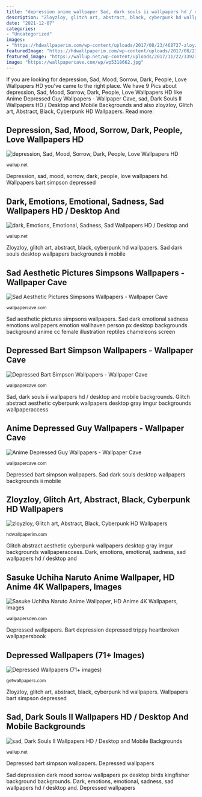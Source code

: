 ```yaml
---
title: "depression anime wallpaper Sad, dark souls ii wallpapers hd / desktop and mobile backgrounds"
description: "Zloyzloy, glitch art, abstract, black, cyberpunk hd wallpapers"
date: "2021-12-07"
categories:
- "Uncategorized"
images:
- "https://hdwallpaperim.com/wp-content/uploads/2017/08/23/468727-zloyzloy-glitch_art-abstract-black-cyberpunk.jpg"
featuredImage: "https://hdwallpaperim.com/wp-content/uploads/2017/08/23/468727-zloyzloy-glitch_art-abstract-black-cyberpunk.jpg"
featured_image: "https://wallup.net/wp-content/uploads/2017/11/22/339234-dark-emotions-emotional-sadness-sad.jpg"
image: "https://wallpapercave.com/wp/wp5318662.jpg"
---
```


If you are looking for depression, Sad, Mood, Sorrow, Dark, People, Love Wallpapers HD you've came to the right place. We have 9 Pics about depression, Sad, Mood, Sorrow, Dark, People, Love Wallpapers HD like Anime Depressed Guy Wallpapers - Wallpaper Cave, sad, Dark Souls II Wallpapers HD / Desktop and Mobile Backgrounds and also zloyzloy, Glitch art, Abstract, Black, Cyberpunk HD Wallpapers. Read more:

## Depression, Sad, Mood, Sorrow, Dark, People, Love Wallpapers HD

![depression, Sad, Mood, Sorrow, Dark, People, Love Wallpapers HD](https://wallup.net/wp-content/uploads/2018/09/28/806082-depression-sad-mood-sorrow-dark-people-love.jpg "Anime depressed guy wallpapers computer")

<small>wallup.net</small>

Depression, sad, mood, sorrow, dark, people, love wallpapers hd. Wallpapers bart simpson depressed

## Dark, Emotions, Emotional, Sadness, Sad Wallpapers HD / Desktop And

![dark, Emotions, Emotional, Sadness, Sad Wallpapers HD / Desktop and](https://wallup.net/wp-content/uploads/2017/11/22/339234-dark-emotions-emotional-sadness-sad.jpg "Sasuke uchiha anime naruto wallpapers 4k resolution cool wallpapersden")

<small>wallup.net</small>

Zloyzloy, glitch art, abstract, black, cyberpunk hd wallpapers. Sad dark souls desktop wallpapers backgrounds ii mobile

## Sad Aesthetic Pictures Simpsons Wallpapers - Wallpaper Cave

![Sad Aesthetic Pictures Simpsons Wallpapers - Wallpaper Cave](https://wallpapercave.com/wp/wp5965184.jpg "Dark, emotions, emotional, sadness, sad wallpapers hd / desktop and")

<small>wallpapercave.com</small>

Sad aesthetic pictures simpsons wallpapers. Sad dark emotional sadness emotions wallpapers emotion wallhaven person px desktop backgrounds background anime cc female illustration reptiles chameleons screen

## Depressed Bart Simpson Wallpapers - Wallpaper Cave

![Depressed Bart Simpson Wallpapers - Wallpaper Cave](https://wallpapercave.com/wp/wp4218340.jpg "Sad aesthetic pictures simpsons wallpapers")

<small>wallpapercave.com</small>

Sad, dark souls ii wallpapers hd / desktop and mobile backgrounds. Glitch abstract aesthetic cyberpunk wallpapers desktop gray imgur backgrounds wallpaperaccess

## Anime Depressed Guy Wallpapers - Wallpaper Cave

![Anime Depressed Guy Wallpapers - Wallpaper Cave](https://wallpapercave.com/wp/wp5318662.jpg "Dark, emotions, emotional, sadness, sad wallpapers hd / desktop and")

<small>wallpapercave.com</small>

Depressed bart simpson wallpapers. Sad dark souls desktop wallpapers backgrounds ii mobile

## Zloyzloy, Glitch Art, Abstract, Black, Cyberpunk HD Wallpapers

![zloyzloy, Glitch art, Abstract, Black, Cyberpunk HD Wallpapers](https://hdwallpaperim.com/wp-content/uploads/2017/08/23/468727-zloyzloy-glitch_art-abstract-black-cyberpunk.jpg "Anime depressed guy wallpapers")

<small>hdwallpaperim.com</small>

Glitch abstract aesthetic cyberpunk wallpapers desktop gray imgur backgrounds wallpaperaccess. Dark, emotions, emotional, sadness, sad wallpapers hd / desktop and

## Sasuke Uchiha Naruto Anime Wallpaper, HD Anime 4K Wallpapers, Images

![Sasuke Uchiha Naruto Anime Wallpaper, HD Anime 4K Wallpapers, Images](https://images.wallpapersden.com/image/wl-sasuke-uchiha-naruto-anime_64716.jpg "Dark, emotions, emotional, sadness, sad wallpapers hd / desktop and")

<small>wallpapersden.com</small>

Depressed wallpapers. Bart depression depressed trippy heartbroken wallpapersbook

## Depressed Wallpapers (71+ Images)

![Depressed Wallpapers (71+ images)](http://getwallpapers.com/wallpaper/full/9/6/5/275831.jpg "Zloyzloy, glitch art, abstract, black, cyberpunk hd wallpapers")

<small>getwallpapers.com</small>

Zloyzloy, glitch art, abstract, black, cyberpunk hd wallpapers. Wallpapers bart simpson depressed

## Sad, Dark Souls II Wallpapers HD / Desktop And Mobile Backgrounds

![sad, Dark Souls II Wallpapers HD / Desktop and Mobile Backgrounds](https://wallup.net/wp-content/uploads/2017/11/17/201883-sad-Dark_Souls_II.jpg "Anime depressed guy wallpapers computer")

<small>wallup.net</small>

Depressed bart simpson wallpapers. Depressed wallpapers

Sad depression dark mood sorrow wallpapers px desktop birds kingfisher background backgrounds. Dark, emotions, emotional, sadness, sad wallpapers hd / desktop and. Depressed wallpapers
